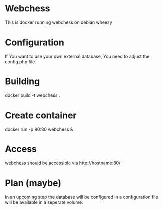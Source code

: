 # Webchess
This is docker running webchess on debian wheezy

# Configuration
If You want to use your own external database, You need to adjust the config.php file.

# Building
docker build -t webchess .

# Create container
docker run -p 80:80 webchess &

# Access
webchess should be accessible via http://hostname:80/ 

# Plan (maybe)
In an upcoming step the database will be configured in a configuration file will be available in a seperate volume.

